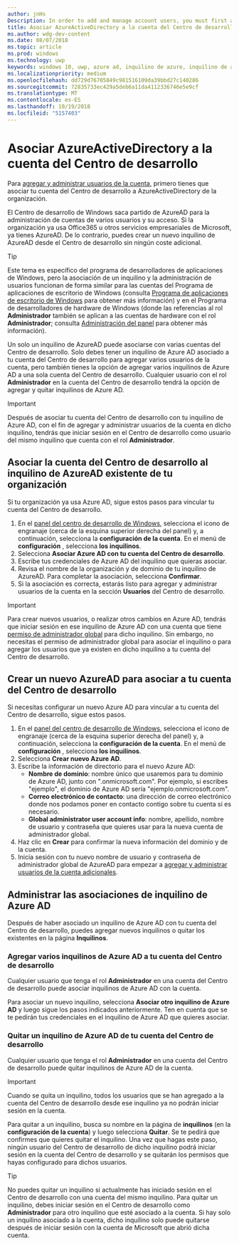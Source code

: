 ```yaml
---
author: jnHs
Description: In order to add and manage account users, you must first associate your Dev Center account with your organization's Azure Active Directory.
title: Asociar AzureActiveDirectory a la cuenta del Centro de desarrollo
ms.author: wdg-dev-content
ms.date: 08/07/2018
ms.topic: article
ms.prod: windows
ms.technology: uwp
keywords: windows 10, uwp, azure ad, inquilino de azure, inquilino de aad, inquilino de azure ad, administración de inquilinos, inquilinos
ms.localizationpriority: medium
ms.openlocfilehash: dd729d76705849c981516109da39bbd27c140286
ms.sourcegitcommit: 72835733ec429a5deb6a11da4112336746e5e9cf
ms.translationtype: MT
ms.contentlocale: es-ES
ms.lasthandoff: 10/19/2018
ms.locfileid: "5157403"
---
```

# <a name="associate-azure-active-directory-with-your-dev-center-account"></a>Asociar AzureActiveDirectory a la cuenta del Centro de desarrollo

Para [agregar y administrar usuarios de la cuenta](add-users-groups-and-azure-ad-applications.md), primero tienes que asociar tu cuenta del Centro de desarrollo a AzureActiveDirectory de la organización. 

El Centro de desarrollo de Windows saca partido de AzureAD para la administración de cuentas de varios usuarios y su acceso. Si la organización ya usa Office365 u otros servicios empresariales de Microsoft, ya tienes AzureAD. De lo contrario, puedes crear un nuevo inquilino de AzureAD desde el Centro de desarrollo sin ningún coste adicional.

> [!TIP]
> Este tema es específico del programa de desarrolladores de aplicaciones de Windows, pero la asociación de un inquilino y la administración de usuarios funcionan de forma similar para las cuentas del Programa de aplicaciones de escritorio de Windows (consulta [Programa de aplicaciones de escritorio de Windows](https://docs.microsoft.com/windows/desktop/appxpkg/windows-desktop-application-program#add-and-manage-account-users) para obtener más información) y en el Programa de desarrolladores de hardware de Windows (donde las referencias al rol **Administrador** también se aplican a las cuentas de hardware con el rol **Administrador**; consulta [Administración del panel](https://docs.microsoft.com/windows-hardware/drivers/dashboard/dashboard-administration) para obtener más información).

Un solo un inquilino de AzureAD puede asociarse con varias cuentas del Centro de desarrollo. Solo debes tener un inquilino de Azure AD asociado a tu cuenta del Centro de desarrollo para agregar varios usuarios de la cuenta, pero también tienes la opción de agregar varios inquilinos de Azure AD a una sola cuenta del Centro de desarrollo. Cualquier usuario con el rol **Administrador** en la cuenta del Centro de desarrollo tendrá la opción de agregar y quitar inquilinos de Azure AD.

> [!IMPORTANT]
> Después de asociar tu cuenta del Centro de desarrollo con tu inquilino de Azure AD, con el fin de agregar y administrar usuarios de la cuenta en dicho inquilino, tendrás que iniciar sesión en el Centro de desarrollo como usuario del mismo inquilino que cuenta con el rol **Administrador**.


## <a name="associate-your-dev-center-account-with-your-organizations-existing-azure-ad-tenant"></a>Asociar la cuenta del Centro de desarrollo al inquilino de AzureAD existente de tu organización

Si tu organización ya usa Azure AD, sigue estos pasos para vincular tu cuenta del Centro de desarrollo.

1.  En el [panel del centro de desarrollo de Windows](https://partner.microsoft.com/dashboard), selecciona el icono de engranaje (cerca de la esquina superior derecha del panel) y, a continuación, selecciona la **configuración de la cuenta**. En el menú de **configuración** , selecciona **los inquilinos**.
2.  Selecciona **Asociar Azure AD con tu cuenta del Centro de desarrollo**.
3.  Escribe tus credenciales de Azure AD del inquilino que quieras asociar.
4.  Revisa el nombre de la organización y de dominio de tu inquilino de AzureAD. Para completar la asociación, selecciona **Confirmar**.
5.  Si la asociación es correcta, estarás listo para agregar y administrar usuarios de la cuenta en la sección **Usuarios** del Centro de desarrollo.

> [!IMPORTANT]
> Para crear nuevos usuarios, o realizar otros cambios en Azure AD, tendrás que iniciar sesión en ese inquilino de Azure AD con una cuenta que tiene [permiso de administrador global](https://docs.microsoft.com/azure/active-directory/users-groups-roles/directory-assign-admin-roles) para dicho inquilino. Sin embargo, no necesitas el permiso de administrador global para asociar el inquilino o para agregar los usuarios que ya existen en dicho inquilino a tu cuenta del Centro de desarrollo.


## <a name="create-a-brand-new-azure-ad-to-associate-with-your-dev-center-account"></a>Crear un nuevo AzureAD para asociar a tu cuenta del Centro de desarrollo

Si necesitas configurar un nuevo Azure AD para vincular a tu cuenta del Centro de desarrollo, sigue estos pasos.

1.  En el [panel del centro de desarrollo de Windows](https://partner.microsoft.com/dashboard), selecciona el icono de engranaje (cerca de la esquina superior derecha del panel) y, a continuación, selecciona la **configuración de la cuenta**. En el menú de **configuración** , selecciona **los inquilinos**.
2.  Selecciona **Crear nuevo Azure AD**.
3.  Escribe la información de directorio para el nuevo Azure AD:
    - **Nombre de dominio**: nombre único que usaremos para tu dominio de Azure AD, junto con ".onmicrosoft.com". Por ejemplo, si escribes "ejemplo", el dominio de Azure AD sería "ejemplo.onmicrosoft.com".
    - **Correo electrónico de contacto**: una dirección de correo electrónico donde nos podamos poner en contacto contigo sobre tu cuenta si es necesario.
    - **Global administrator user account info**: nombre, apellido, nombre de usuario y contraseña que quieres usar para la nueva cuenta de administrador global.
4.  Haz clic en **Crear** para confirmar la nueva información del dominio y de la cuenta.
5.  Inicia sesión con tu nuevo nombre de usuario y contraseña de administrador global de AzureAD para empezar a [agregar y administrar usuarios de la cuenta adicionales](add-users-groups-and-azure-ad-applications.md).


## <a name="manage-azure-ad-tenant-associations"></a>Administrar las asociaciones de inquilino de Azure AD

Después de haber asociado un inquilino de Azure AD con tu cuenta del Centro de desarrollo, puedes agregar nuevos inquilinos o quitar los existentes en la página **Inquilinos**.


### <a name="add-multiple-azure-ad-tenants-to-your-dev-center-account"></a>Agregar varios inquilinos de Azure AD a tu cuenta del Centro de desarrollo

Cualquier usuario que tenga el rol **Administrador** en una cuenta del Centro de desarrollo puede asociar inquilinos de Azure AD con la cuenta.

Para asociar un nuevo inquilino, selecciona **Asociar otro inquilino de Azure AD** y luego sigue los pasos indicados anteriormente. Ten en cuenta que se te pedirán tus credenciales en el inquilino de Azure AD que quieres asociar.


### <a name="remove-an-azure-ad-tenant-from-your-dev-center-account"></a>Quitar un inquilino de Azure AD de tu cuenta del Centro de desarrollo

Cualquier usuario que tenga el rol **Administrador** en una cuenta del Centro de desarrollo puede quitar inquilinos de Azure AD de la cuenta.

> [!IMPORTANT]
> Cuando se quita un inquilino, todos los usuarios que se han agregado a la cuenta del Centro de desarrollo desde ese inquilino ya no podrán iniciar sesión en la cuenta. 

Para quitar a un inquilino, busca su nombre en la página de **inquilinos** (en la **configuración de la cuenta**) y luego selecciona **Quitar**. Se te pedirá que confirmes que quieres quitar el inquilino. Una vez que hagas este paso, ningún usuario del Centro de desarrollo de dicho inquilino podrá iniciar sesión en la cuenta del Centro de desarrollo y se quitarán los permisos que hayas configurado para dichos usuarios.

> [!TIP]
> No puedes quitar un inquilino si actualmente has iniciado sesión en el Centro de desarrollo con una cuenta del mismo inquilino. Para quitar un inquilino, debes iniciar sesión en el Centro de desarrollo como **Administrador** para otro inquilino que esté asociado a la cuenta. Si hay solo un inquilino asociado a la cuenta, dicho inquilino solo puede quitarse después de iniciar sesión con la cuenta de Microsoft que abrió dicha cuenta.


